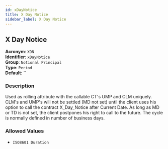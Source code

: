```yaml
---
id: xDayNotice
title: X Day Notice
sidebar_label: X Day Notice
---
```


## X Day Notice

**Acronym**: `XDN`  
**Identifier**: `xDayNotice`  
**Group**: `Notional Principal`  
**Type**: `Period`  
**Default**: ``  

### Description
Used as rolling attribute with the callable CT's UMP and CLM uniquely. CLM's and UMP's will not be settled (MD not set) until the client uses his option to call the contract X_Day_Notice after Current Date. As long as MD or TD is not set, the client postpones his right to call to the future. The cycle is normally defined in number of business days.

### Allowed Values
- `ISO8601 Duration`
